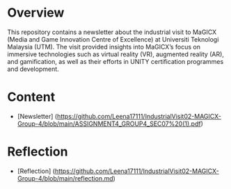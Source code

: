 # Overview
This repository contains a newsletter about the industrial visit to MaGICX (Media and Game Innovation Centre of Excellence) at Universiti Teknologi Malaysia (UTM). The visit provided insights into MaGICX’s focus on immersive technologies such as virtual reality (VR), augmented reality (AR), and gamification, as well as their efforts in UNITY certification programmes and development. 
# Content
- [Newsletter] (https://github.com/Leena17111/IndustrialVisit02-MAGICX-Group-4/blob/main/ASSIGNMENT4_GROUP4_SEC07%20(1).pdf) 
# Reflection
- [Reflection] (https://github.com/Leena17111/IndustrialVisit02-MAGICX-Group-4/blob/main/reflection.md)
